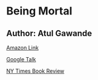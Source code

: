 # Being Mortal
## Author: Atul Gawande

[Amazon Link](https://www.amazon.com/Being-Mortal-Medicine-What-Matters/dp/1250076226/ref=sxts_sxwds-bia-wc-drs1_0?cv_ct_cx=being+mortal&dchild=1&keywords=being+mortal&pd_rd_i=1250076226&pd_rd_r=61c14334-4ce4-446e-bd48-d6cfe170803f&pd_rd_w=iNrd6&pd_rd_wg=7vmJM&pf_rd_p=c33e4373-edb9-47f9-a7e6-5d3d6a7a4ad0&pf_rd_r=1RRXMAYE3TBSGXFNBERJ&psc=1&qid=1607638018&sr=1-1-5e875a02-02b1-4426-9916-8a5c26cd5a14)

[Google Talk](https://youtu.be/mviU9OeufA0)

[NY Times Book Review](https://www.nytimes.com/2014/11/09/books/review/atul-gawande-being-mortal-review.html)
